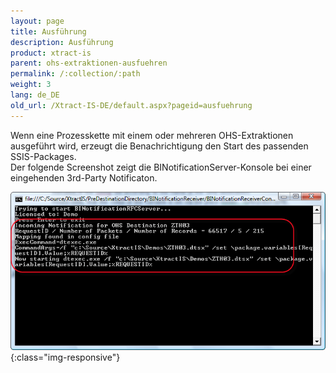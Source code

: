 ```yaml
---
layout: page
title: Ausführung
description: Ausführung
product: xtract-is
parent: ohs-extraktionen-ausfuehren
permalink: /:collection/:path
weight: 3
lang: de_DE
old_url: /Xtract-IS-DE/default.aspx?pageid=ausfuehrung
---
```


Wenn eine Prozesskette mit einem oder mehreren OHS-Extraktionen ausgeführt wird, erzeugt die Benachrichtigung den Start des passenden SSIS-Packages.<br>
Der folgende Screenshot zeigt die BINotificationServer-Konsole bei einer eingehenden 3rd-Party Notificaton.

![Notification-Server-OHS-ExtractExecute](/img/content/Notification-Server-OHS-ExtractExecute.png){:class="img-responsive"}